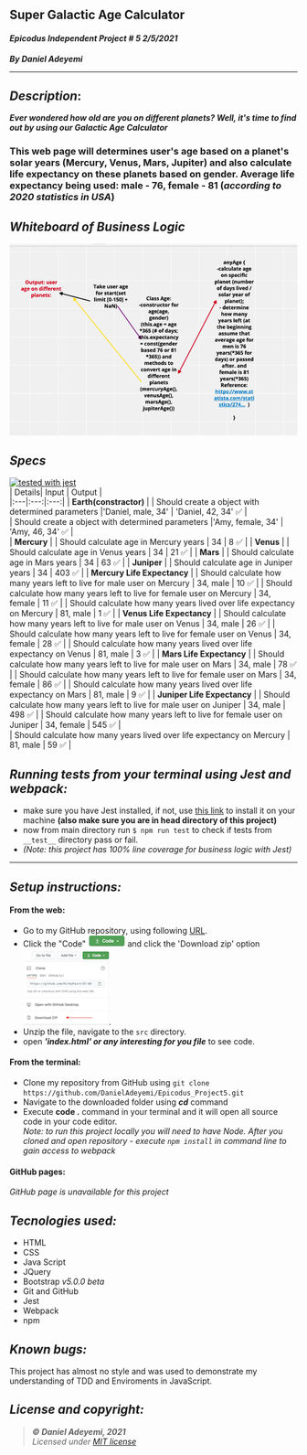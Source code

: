 ## Super Galactic Age Calculator
#### *Epicodus Independent Project # 5  2/5/2021*
***By Daniel Adeyemi***
___

## *Description*:    
***Ever wondered how old are you on different planets? Well, it's time to find out by using our Galactic Age Calculator***
### This web page will determines user's age based on a planet's solar years (Mercury, Venus, Mars, Jupiter) and also calculate life expectancy on these planets based on gender. Average life expectancy being used: male - 76, female - 81 (*according to 2020 statistics in USA*)

## *Whiteboard of Business Logic*
![img](src/assets/wb_project5.png)

## *Specs*
[![tested with jest](https://img.shields.io/badge/tested_with-jest-99424f.svg)](https://github.com/facebook/jest)    
|  Details| Input  | Output  |  
|:---|:---:|:---:|
|   **Earth(constractor)** | 
|  Should create a object with determined parameters |'Daniel, male, 34'  | 'Daniel, 42, 34' ✅ |   
|  Should create a object with determined parameters |'Amy, female, 34'  | 'Amy, 46, 34' ✅  |    
|   **Mercury** | 
|  Should calculate age in Mercury years | 34 | 8 ✅ | 
|   **Venus** | 
|  Should calculate age in Venus years | 34 | 21 ✅ | 
|   **Mars** | 
|  Should calculate age in Mars years | 34 | 63 ✅ | 
|   **Juniper** | 
|  Should calculate age in Juniper years | 34 | 403 ✅  | 
|  **Mercury Life Expectancy** | 
|  Should calculate how many years left to live for male user on Mercury  | 34, male | 10 ✅ | 
|  Should calculate how many years left to live for female user on Mercury  | 34, female | 11 ✅ | 
|  Should calculate how many years lived over life expectancy on Mercury  | 81, male | 1 ✅ | 
|  **Venus Life Expectancy** | 
|  Should calculate how many years left to live for male user on Venus  | 34, male | 26 ✅ | 
|  Should calculate how many years left to live for female user on Venus  | 34, female | 28 ✅ | 
|  Should calculate how many years lived over life expectancy on Venus | 81, male | 3 ✅ | 
|  **Mars Life Expectancy** | 
|  Should calculate how many years left to live for male user on Mars  | 34, male | 78 ✅ | 
|  Should calculate how many years left to live for female user on Mars  | 34, female | 86 ✅ | 
|  Should calculate how many years lived over life expectancy on Mars  | 81, male | 9 ✅ | 
|  **Juniper Life Expectancy** | 
|  Should calculate how many years left to live for male user on Juniper  | 34, male | 498 ✅ |
|  Should calculate how many years left to live for female user on Juniper  | 34, female | 545 ✅ |  
|  Should calculate how many years lived over life expectancy on Mercury  | 81, male | 59 ✅ | 

## *Running tests from your terminal using Jest and webpack:*
* make sure you have Jest installed, if not, use [this link](https://www.learnhowtoprogram.com/intermediate-javascript/test-driven-development-and-environments-with-javascript/setting-up-jest) to install it on your machine **(also make sure you are in head directory of this project)**
* now from main directory run `$ npm run test` to check if tests from `__test__` directory pass or fail. 
* *(Note: this project has 100% line coverage for business logic with Jest)*

***
## *Setup instructions:*
#### From the web:
* Go to my GitHub repository, using following [URL](https://github.com/DanielAdeyemi/Epicodus_Project5.git).
* Click the "Code" ![img](src/assets/code.png) and click the 'Download zip' option ![img](src/assets/zip.png).
* Unzip the file, navigate to the `src` directory.
* open ***'index.html' or any interesting for you file*** to see code.
#### From the terminal: 
* Clone my repository from GitHub using `git clone https://github.com/DanielAdeyemi/Epicodus_Project5.git`
* Navigate to the downloaded folder using ***cd*** command
* Execute **code .** command in your terminal and it will open all source code in your code editor.    
*Note: to run this project locally you will need to have Node. After you cloned and open repository - execute `npm install` in command line to gain access to webpack*
#### GitHub pages:
*GitHub page is unavailable for this project*

## *Tecnologies used:*
* HTML
* CSS
* Java Script
* JQuery
* Bootstrap *v5.0.0 beta*
* Git and GitHub
* Jest
* Webpack
* npm

## *Known bugs:*
This project has almost no style and was used to demonstrate my understanding of TDD and Enviroments in JavaScript.

## *License and copyright:*

> ***© Daniel Adeyemi, 2021***   
> *Licensed under [MIT license](https://mit-license.org/)*